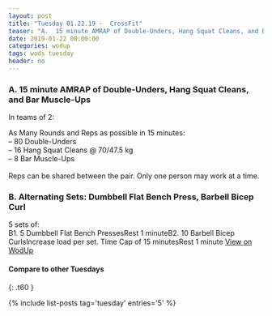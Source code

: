 ```yaml
---
layout: post
title: "Tuesday 01.22.19 -  CrossFit"
teaser: "A.  15 minute AMRAP of Double-Unders, Hang Squat Cleans, and Bar Muscle-Ups<br/> B. Alternating Sets: Dumbbell Flat Bench Press, Barbell Bicep Curl"
date: 2019-01-22 00:00:00
categories: wodup
tags: wods tuesday
header: no
---
```



<h3>A.  15 minute AMRAP of Double-Unders, Hang Squat Cleans, and Bar Muscle-Ups</h3>


In teams of 2:

As Many Rounds and Reps as possible in 15 minutes:<br/>– 80 Double-Unders<br/>– 16 Hang Squat Cleans @ 70/47.5 kg<br/>– 8 Bar Muscle-Ups<br/><br/>Reps can be shared between the pair.  Only one person may work at a time.
<h3>B. Alternating Sets: Dumbbell Flat Bench Press, Barbell Bicep Curl</h3>
5 sets of:<br/>B1. 5 Dumbbell Flat Bench PressesRest 1 minuteB2. 10 Barbell Bicep CurlsIncrease load per set.  Time Cap of 15 minutesRest 1 minute
<a href="https://www.wodup.com/gyms/asphodel/wods/12575" target="blank">View on WodUp</a>


#### Compare to other Tuesdays
{: .t60 }

{% include list-posts tag='tuesday' entries='5' %}